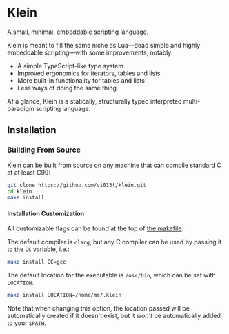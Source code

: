 # Klein

A small, minimal, embeddable scripting language.

Klein is meant to fill the same niche as Lua&mdash;dead simple and highly embeddable scripting&mdash;with some improvements, notably:

- A simple TypeScript-like type system
- Improved ergonomics for iterators, tables and lists
- More built-in functionality for tables and lists
- Less ways of doing the same thing

Af a glance, Klein is a statically, structurally typed interpreted multi-paradigm scripting language.

## Installation

### Building From Source

Klein can be built from source on any machine that can compile standard C at at least C99:

```bash
git clone https://github.com/vi013t/klein.git
cd klein
make install
```

#### Installation Customization

All customizable flags can be found at the top of [the makefile](https://github.com/vi013t/klein/tree/main/Makefile).

The default compiler is `clang`, but any C compiler can be used by passing it to the `CC` variable, i.e.:

```bash
make install CC=gcc
```

The default location for the executable is `/usr/bin`, which can be set with `LOCATION`:

```bash
make install LOCATION=/home/me/.klein
```

Note that when changing this option, the location passed will be automatically created if it doesn't exist, but it *won't* be automatically added to your `$PATH`.
